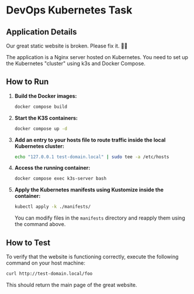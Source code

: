 # DevOps Kubernetes Task

## Application Details

Our great static website is broken. Please fix it. 🙏😺

The application is a Nginx server hosted on Kubernetes. You need to set up the Kubernetes "cluster" using k3s and Docker Compose.

## How to Run

1. **Build the Docker images:**

   ```bash
   docker compose build
   ```

2. **Start the K3S containers:**

   ```bash
   docker compose up -d
   ```

3. **Add an entry to your hosts file to route traffic inside the local Kubernetes cluster:**

   ```bash
   echo "127.0.0.1 test-domain.local" | sudo tee -a /etc/hosts
   ```

4. **Access the running container:**

   ```bash
   docker compose exec k3s-server bash
   ```

5. **Apply the Kubernetes manifests using Kustomize inside the container:**

   ```bash
   kubectl apply -k ./manifests/
   ```

   You can modify files in the `manifests` directory and reapply them using the command above.

## How to Test

To verify that the website is functioning correctly, execute the following command on your host machine:

```bash
curl http://test-domain.local/foo
```

This should return the main page of the great website.
